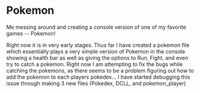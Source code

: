 # Pokemon
Me messing around and creating a console version of one of my favorite games -- Pokemon!

Right now it is in very early stages. Thus far I have created a pokemon file which essentially plays a very simple version of Pokemon in the console showing a health bar as well as giving the options to Run, Fight, and even try to catch a pokemon. Right now I am attempting to fix the bugs while catching the pokemons, as there seems to be a problem figuring out how to add the pokemon to each players pokedex... I have started debugging this issue through making 3 new files (Pokedex, DCLL, and pokemon_player)
